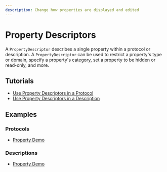 ```yaml
---
description: Change how properties are displayed and edited
---
```


# Property Descriptors

A `PropertyDescriptor` describes a single property within a protocol or description. A `PropertyDescriptor` can be used to restrict a property's type or domain, specify a property's category, set a property to be hidden or read-only, and more.

## Tutorials
<ul class="list-unstyled">
<li><a href="Use-Property-Descriptors-in-a-Protocol.md">Use Property Descriptors in a Protocol</a></li>
<li><a href="Use-Property-Descriptors-in-a-Description.md">Use Property Descriptors in a Description</a></li>
</ul>

## Examples
### Protocols
<ul class="list-unstyled">
<li><a href="https://github.com/Symphony-DAS/symphony-matlab2/blob/master/src/main/resources/examples/%2Bio/%2Bgithub/%2Bsymphony_das/%2Bprotocols/PropertyDemo.m">Property Demo</a></li>
</ul>

### Descriptions
<ul class="list-unstyled">
<li><a href="https://github.com/Symphony-DAS/symphony-matlab2/blob/master/src/main/resources/examples/%2Bio/%2Bgithub/%2Bsymphony_das/%2Bsources/PropertyDemo.m">Property Demo</a></li>
</ul>
